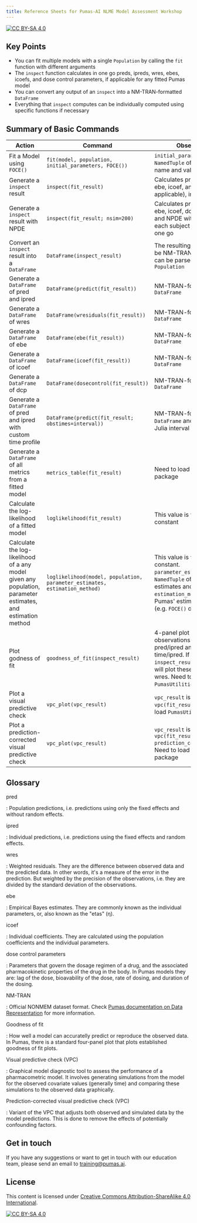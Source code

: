 ```yaml
---
title: Reference Sheets for Pumas-AI NLME Model Assessment Workshop
---
```


[![CC BY-SA 4.0](https://img.shields.io/badge/License-CC%20BY--SA%204.0-lightgrey.svg)](http://creativecommons.org/licenses/by-sa/4.0/)

## Key Points

- You can fit multiple models with a single `Population` by calling the `fit` function with different arguments
- The `inspect` function calculates in one go preds, ipreds, wres, ebes, icoefs, and dose control parameters, if applicable for any fitted Pumas model
- You can convert any output of an `inspect` into a NM-TRAN-formatted `DataFrame`
- Everything that `inspect` computes can be individually computed using specific functions if necessary

## Summary of Basic Commands

| Action | Command | Observations |
| ------ | ------- | ------------ |
| Fit a Model using `FOCE()` | `fit(model, population, initial_parameters, FOCE())` | `initial_parameters` is a `NamedTuple` of parameter name and values |
| Generate a `inspect` result | `inspect(fit_result)` | Calculates pred, ipred, wres, ebe, icoef, and dcp (if applicable), in one go |
| Generate a `inspect` result with NPDE | `inspect(fit_result; nsim=200)` | Calculates pred, ipred, wres, ebe, icoef, dcp (if applicable), and NPDE with 200 times each subject is simulated in one go |
| Convert an `inspect` result into a `DataFrame` | `DataFrame(inspect_result)` | The resulting `DataFrame` will be NM-TRAN-formatted and can be parsed as a `Population` |
| Generate a `DataFrame` of pred and ipred | `DataFrame(predict(fit_result))`                     | NM-TRAN-formatted `DataFrame` |
| Generate a `DataFrame` of wres | `DataFrame(wresiduals(fit_result))` | NM-TRAN-formatted `DataFrame`                                                                                              |
| Generate a `DataFrame` of ebe                  | `DataFrame(ebe(fit_result))` | NM-TRAN-formatted `DataFrame`                                                                                              |
| Generate a `DataFrame` of icoef                | `DataFrame(icoef(fit_result))` | NM-TRAN-formatted `DataFrame` |
| Generate a `DataFrame` of dcp                  | `DataFrame(dosecontrol(fit_result))` | NM-TRAN-formatted `DataFrame` |
| Generate a `DataFrame` of pred and ipred with custom time profile | `DataFrame(predict(fit_result; obstimes=interval))` | NM-TRAN-formatted `DataFrame` and interval is a Julia interval (e.g. `1:10`) |
| Generate a `DataFrame` of all metrics from a fitted model | `metrics_table(fit_result)` | Need to load `PumasUtilities` package |
| Calculate the log-likelihood of a fitted model | `loglikelihood(fit_result)` | This value is with the constant |
| Calculate the log-likelihood of a any model given any population, parameter estimates, and estimation method | `loglikelihood(model, population, parameter_estimates, estimation_method)` | This value is with the constant. `parameter_estimates` is a `NamedTuple` of parameter estimates and `estimation_method` is a Pumas' estimation method (e.g. `FOCE()` or `LaplaceI()`) |
| Plot godness of fit | `goodness_of_fit(inspect_result)` | 4-panel plot with observations versus pred/ipred and wres versus time/ipred. If the `inspect_result` has NPDEs it will plot these instead of wres. Need to load `PumasUtilities` package |
| Plot a visual predictive check | `vpc_plot(vpc_result)` | `vpc_result` is the result of `vpc(fit_result)`. Need to load `PumasUtilities` package |
| Plot a prediction-corrected visual predictive check | `vpc_plot(vpc_result)` | `vpc_result` is the result of `vpc(fit_result; prediction_correction=true)`. Need to load `PumasUtilities` package |

## Glossary

pred

: Population predictions, i.e. predictions using only the fixed effects and without random effects.

ipred

: Individual predictions, i.e. predictions using the fixed effects and random effects.

wres

: Weighted residuals. They are the difference between observed data and the predicted data. In other words, it's a measure of the error in the prediction. But weighted by the precision of the observations, i.e. they are divided by the standard deviation of the observations.

ebe

: Empirical Bayes estimates. They are commonly known as the individual parameters, or, also known as the "etas" (η).

icoef

: Individual coefficients. They are calculated using the population coefficients and the individual parameters.

dose control parameters

: Parameters that govern the dosage regimen of a drug, and the associated pharmacokinetic properties of the drug in the body. In Pumas models they are: lag of the dose, bioavability of the dose, rate of dosing, and duration of the dosing.

NM-TRAN

: Official NONMEM dataset format. Check [Pumas documentation on Data Representation](https://docs.pumas.ai/stable/basics/data_representation) for more information.

Goodness of fit

: How well a model can accuratelly predict or reproduce the observed data. In Pumas, there is a standard four-panel plot that plots established goodness of fit plots.

Visual predictive check (VPC)

: Graphical model diagnostic tool to assess the performance of a pharmacometric model. It involves generating simulations from the model for the observed covariate values (generally time) and comparing these simulations to the observed data graphically.

Prediction-corrected visual predictive check (VPC)

: Variant of the VPC that adjusts both observed and simulated data by the model predictions. This is done to remove the effects of potentially confounding factors.

## Get in touch

If you have any suggestions or want to get in touch with our education team,
please send an email to <training@pumas.ai>.

## License

This content is licensed under [Creative Commons Attribution-ShareAlike 4.0 International](http://creativecommons.org/licenses/by-sa/4.0/).

[![CC BY-SA 4.0](https://licensebuttons.net/l/by-sa/4.0/88x31.png)](http://creativecommons.org/licenses/by-sa/4.0/)
